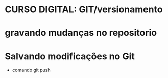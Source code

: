 # CURSO DIGITAL: GIT/versionamento

# gravando mudanças no repositorio

# Salvando modificações no Git

* comando git push
